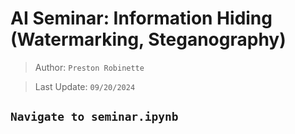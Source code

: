 # AI Seminar: Information Hiding (Watermarking, Steganography)

> Author: `Preston Robinette`

> Last Update: `09/20/2024`


## `Navigate to seminar.ipynb`
